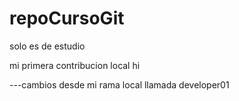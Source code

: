 # repoCursoGit
solo es de estudio



mi primera contribucion local
hi




---cambios desde mi rama local llamada developer01